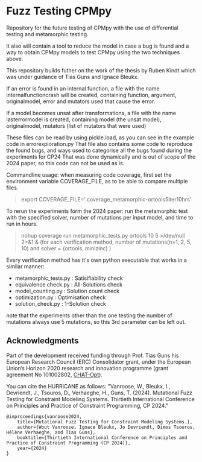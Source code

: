 # Fuzz Testing CPMpy

Repository for the future testing of CPMpy with the use of differential testing and metamorphic testing.

It also will contain a tool to reduce the model in case a bug is found and a way to obtain CPMpy models to test CPMpy using the two techniques above.

This repository builds futher on the work of the thesis by Ruben Kindt which was under guidance of Tias Guns and Ignace Bleukx.

If an error is found in an internal function, a file with the name internalfunctioncrash will be created, containing 
function, argument, originalmodel, error and mutators used that cause the error.

If a model becomes unsat after transformations, a file with the name lasterrormodel is created, containing 
model (the unsat model), originalmodel, mutators (list of mutators that were used)

These files can be read by using pickle.load, as you can see in the example code in errorexploration.py
That file also contains some code to reproduce the found bugs, and ways used to categorise all the bugs found during the experiments for CP24
That was done dynamically and is out of scope of the 2024 paper, so this code can not be used as is.

Commandline usage:
when measuring code coverage, first set the environment variable COVERAGE_FILE, as to be able to compare multiple files.
> export COVERAGE_FILE='.coverage_metamorphic-ortools5iter10hrs'

To rerun the experiments form the 2024 paper:
run the metamorphic test with the specified solver, number of mutations per input model, and time to run in hours.
> nohup coverage run metamorphic_tests.py ortools 10 5 >/dev/null 2>&1 &
(for each verification method, number of mutations(n=1, 2, 5, 10) and solver = {ortools, minizinc) )

Every verification method has it's own python executable that works in a similar manner:
- metamorphic_tests.py : Satisifiability check
- equivalence check.py : All-Solutions check
- model_counting.py    : Solution count check
- optimization.py      : Optimisation check
- solution_check.py    : 1-Solution check

note that the experiments other than the one testing the number of mutations always use 5 mutations, so this 3rd parameter can be left out.

## Acknowledgments

Part of the development received funding through Prof. Tias Guns his European Research Council (ERC) Consolidator grant, under the European Union’s Horizon 2020 research and innovation programme (grant agreement No 101002802, [CHAT-Opt](https://people.cs.kuleuven.be/~tias.guns/chat-opt.html)).

You can cite the HURRICANE as follows: "Vanroose, W., Bleukx, I., Devriendt, J., Tsouros, D., Verhaeghe, H., Guns, T. (2024). Mutational Fuzz Testing for Constraint Modeling Systems. Thirtieth International Conference on Principles and Practice of Constraint Programming, CP 2024."

```
@inproceedings{vanroose2024,
    title={Mutational Fuzz Testing for Constraint Modeling Systems.},
    author={Wout Vanroose, Ignace Bleukx, Jo Devriendt, Dimos Tsouros, Hélène Verhaeghe, and Tias Guns},
    booktitle={Thirtieth International Conference on Principles and Practice of Constraint Programming (CP 2024)},
    year={2024}
}
```